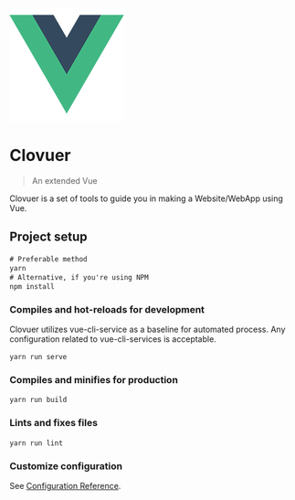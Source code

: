 ![](src/assets/logo.png)
# Clovuer
> An extended Vue

Clovuer is a set of tools to guide you in making a Website/WebApp using Vue.

## Project setup
```shell script
# Preferable method
yarn
# Alternative, if you're using NPM
npm install
```

### Compiles and hot-reloads for development
Clovuer utilizes vue-cli-service as a baseline for automated process. Any configuration related to vue-cli-services is acceptable.
```shell script
yarn run serve
```

### Compiles and minifies for production
```shell script
yarn run build
```

### Lints and fixes files
```shell script
yarn run lint
```

### Customize configuration
See [Configuration Reference](https://cli.vuejs.org/config/).

